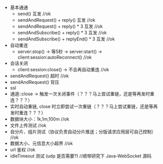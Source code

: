 
* 基本通通
  * send() 互发 //ok
  * sendAndRequest() + reply() 互发 //ok
  * sendAndRequest() + reply() * 3 互发 //ok
  * sendAndSubscribe() + reply() * 3 互发 //ok
  * sendAndSubscribe() + replyEnd() * 3 互发 //ok
* 自动重连
  * server:stop() -> 等5秒 -> server:start() -> client:session:autoReconnect() //ok
* 会话关闭
  * client:session:close() -> 不会再自动重连 //ok
* sendAndRequest() 超时 //ok
* sendAndRequest() 背压
* ssl
* 通道::close -> 触发一次关闭事件（？？？马上尝试重链，还是等再发时重连？？？）
* 实时自动重链, close 时立即尝试一次重链（？？？马上尝试重链，还是等再发时重连？？？）
* 数据块大小：1k,1m,100m  //ok
* 文件上传测试 //ok
* 自分片、组片测试（协议负责自动分片推送；分版请求应用层可自己控制） //ok
* 数据大小、元信息大小超界  //ok
* url 鉴权 //ok
* idleTimeout 测试 (udp 是否需要?) //顺带研究下 Java-WebSocket 源码 